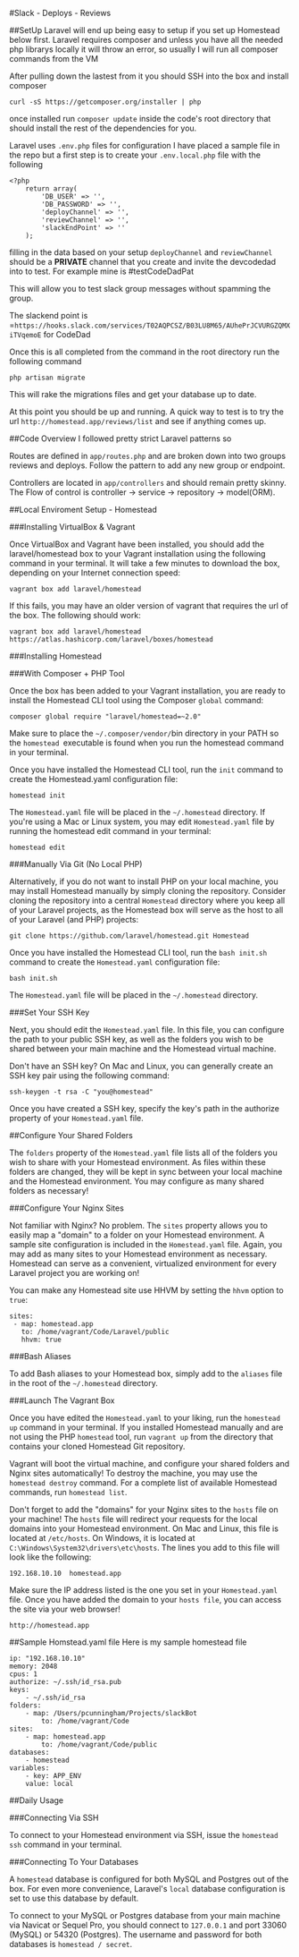 #Slack - Deploys - Reviews

##SetUp
Laravel will end up being easy to setup if you set up Homestead below first.  Laravel requires composer and unless you have all the needed php librarys locally it will throw an error, so usually I will run all composer commands from the VM

After pulling down the lastest from it you should SSH into the box and install composer

	curl -sS https://getcomposer.org/installer | php

once installed run `composer update` inside the code's root directory that should install the rest of the dependencies for you.

Laravel uses `.env.php` files for configuration I have placed a sample file in the repo but a first step is to create your `.env.local.php` file with the following

    <?php
        return array(
            'DB_USER' => '',
            'DB_PASSWORD' => '',
            'deployChannel' => '',
            'reviewChannel' => '',
            'slackEndPoint' => ''
        );


filling in the data based on your setup
`deployChannel` and `reviewChannel` should be a __PRIVATE__ channel that you create and invite the devcodedad into to test.   For example mine is #testCodeDadPat

This will allow you to test slack group messages without spamming the group.

The slackend point is =`https://hooks.slack.com/services/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` for CodeDad

Once this is all completed from the command in the root directory run the following command

	php artisan migrate

This will rake the migrations files and get your database up to date.

At this point you should be up and running.   A quick way to test is to try the url
`http://homestead.app/reviews/list` and see if anything comes up.

##Code Overview
I followed pretty strict Laravel patterns so

Routes are defined in `app/routes.php` and are broken down into two groups reviews and deploys.  Follow the pattern to add any new group or endpoint.

Controllers are located in `app/controllers` and should remain pretty skinny.
The Flow of control is
controller -> service -> repository -> model(ORM).

##Local Enviroment Setup - Homestead

###Installing VirtualBox & Vagrant

Once VirtualBox and Vagrant have been installed, you should add the laravel/homestead box to your Vagrant installation using the following command in your terminal. It will take a few minutes to download the box, depending on your Internet connection speed:

	vagrant box add laravel/homestead
If this fails, you may have an older version of vagrant that requires the url of the box. The following should work:

	vagrant box add laravel/homestead https://atlas.hashicorp.com/laravel/boxes/homestead

###Installing Homestead

###With Composer + PHP Tool

Once the box has been added to your Vagrant installation, you are ready to install the Homestead CLI tool using the Composer `global` command:

	composer global require "laravel/homestead=~2.0"
Make sure to place the `~/.composer/vendor/`bin directory in your PATH so the `homestead `executable is found when you run the homestead command in your terminal.

Once you have installed the Homestead CLI tool, run the `init` command to create the Homestead.yaml configuration file:

	homestead init
The `Homestead.yaml` file will be placed in the `~/.homestead` directory. If you're using a Mac or Linux system, you may edit `Homestead.yaml` file by running the homestead edit command in your terminal:

	homestead edit

###Manually Via Git (No Local PHP)

Alternatively, if you do not want to install PHP on your local machine, you may install Homestead manually by simply cloning the repository. Consider cloning the repository into a central `Homestead` directory where you keep all of your Laravel projects, as the Homestead box will serve as the host to all of your Laravel (and PHP) projects:

	git clone https://github.com/laravel/homestead.git Homestead
Once you have installed the Homestead CLI tool, run the `bash init.sh` command to create the `Homestead.yaml` configuration file:

	bash init.sh
The `Homestead.yaml` file will be placed in the `~/.homestead` directory.

###Set Your SSH Key

Next, you should edit the `Homestead.yaml` file. In this file, you can configure the path to your public SSH key, as well as the folders you wish to be shared between your main machine and the Homestead virtual machine.

Don't have an SSH key? On Mac and Linux, you can generally create an SSH key pair using the following command:

	ssh-keygen -t rsa -C "you@homestead"

Once you have created a SSH key, specify the key's path in the authorize property of your `Homestead.yaml` file.

##Configure Your Shared Folders

The `folders` property of the `Homestead.yaml` file lists all of the folders you wish to share with your Homestead environment. As files within these folders are changed, they will be kept in sync between your local machine and the Homestead environment. You may configure as many shared folders as necessary!

###Configure Your Nginx Sites

Not familiar with Nginx? No problem. The `sites` property allows you to easily map a "domain" to a folder on your Homestead environment. A sample site configuration is included in the `Homestead.yaml` file. Again, you may add as many sites to your Homestead environment as necessary. Homestead can serve as a convenient, virtualized environment for every Laravel project you are working on!

You can make any Homestead site use HHVM by setting the `hhvm` option to `true`:

	sites:
   	 - map: homestead.app
   	   to: /home/vagrant/Code/Laravel/public
   	   hhvm: true
###Bash Aliases

To add Bash aliases to your Homestead box, simply add to the `aliases` file in the root of the `~/.homestead` directory.

###Launch The Vagrant Box

Once you have edited the `Homestead.yaml` to your liking, run the `homestead up` command in your terminal. If you installed Homestead manually and are not using the PHP `homestead` tool, run `vagrant up` from the directory that contains your cloned Homestead Git repository.

Vagrant will boot the virtual machine, and configure your shared folders and Nginx sites automatically! To destroy the machine, you may use the `homestead destroy` command. For a complete list of available Homestead commands, run `homestead list`.

Don't forget to add the "domains" for your Nginx sites to the `hosts` file on your machine! The `hosts` file will redirect your requests for the local domains into your Homestead environment. On Mac and Linux, this file is located at `/etc/hosts`. On Windows, it is located at `C:\Windows\System32\drivers\etc\hosts`. The lines you add to this file will look like the following:

	192.168.10.10  homestead.app
Make sure the IP address listed is the one you set in your `Homestead.yaml` file. Once you have added the domain to your `hosts file`, you can access the site via your web browser!

	http://homestead.app


##Sample Homstead.yaml file
Here is my sample homestead file

    ip: "192.168.10.10"
    memory: 2048
    cpus: 1
    authorize: ~/.ssh/id_rsa.pub
    keys:
        - ~/.ssh/id_rsa
    folders:
        - map: /Users/pcunningham/Projects/slackBot
            to: /home/vagrant/Code
    sites:
        - map: homestead.app
            to: /home/vagrant/Code/public
    databases:
        - homestead
    variables:
        - key: APP_ENV
        value: local
##Daily Usage

###Connecting Via SSH

To connect to your Homestead environment via SSH, issue the `homestead ssh` command in your terminal.

###Connecting To Your Databases

A `homestead` database is configured for both MySQL and Postgres out of the box. For even more convenience, Laravel's `local` database configuration is set to use this database by default.

To connect to your MySQL or Postgres database from your main machine via Navicat or Sequel Pro, you should connect to `127.0.0.1` and port 33060 (MySQL) or 54320 (Postgres). The username and password for both databases is `homestead / secret`.

